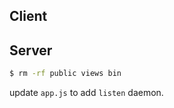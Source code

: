 Client
-------





Server
-------

```bash
$ rm -rf public views bin
```

update `app.js` to add `listen` daemon.